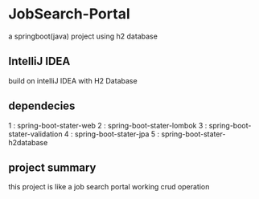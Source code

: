 # JobSearch-Portal
a springboot(java) project using h2 database
## IntelliJ IDEA
build on intelliJ IDEA with H2 Database
## dependecies
1 : spring-boot-stater-web
2 : spring-boot-stater-lombok
3 : spring-boot-stater-validation
4 : spring-boot-stater-jpa
5 : spring-boot-stater-h2database
## project summary
this project is like a job search portal working crud operation
